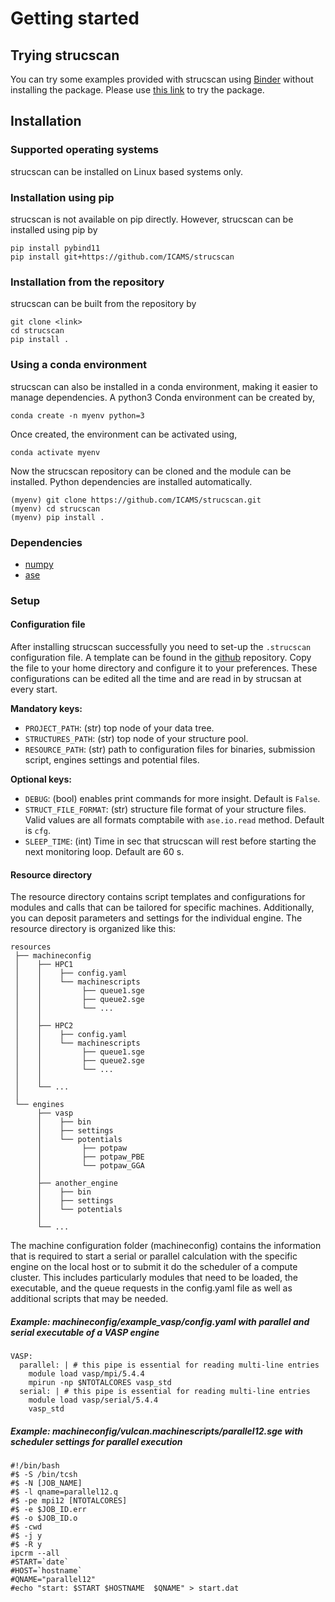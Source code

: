 # Getting started

## Trying strucscan

You can try some examples provided with strucscan using [Binder](https://mybinder.org/) 
without installing the package. Please use [this link](https://mybinder.org/v2/gh/ICAMS/strucscan/main) to try the package.

## Installation

### Supported operating systems

strucscan can be installed on Linux based systems only.


### Installation using pip

strucscan is not available on pip directly. However, strucscan can be installed using pip by
```
pip install pybind11
pip install git+https://github.com/ICAMS/strucscan
```

### Installation from the repository

strucscan can be built from the repository by
```
git clone <link>
cd strucscan
pip install .
```

### Using a conda environment

strucscan can also be installed in a conda environment, making it easier to manage dependencies. 
A python3 Conda environment can be created by,
```
conda create -n myenv python=3
```
Once created, the environment can be activated using,
```
conda activate myenv
```
Now the strucscan repository can be cloned and the module can be installed. 
Python dependencies are installed automatically.
```
(myenv) git clone https://github.com/ICAMS/strucscan.git
(myenv) cd strucscan
(myenv) pip install .
```


### Dependencies

-   [numpy](https://numpy.org/)
-   [ase](https://wiki.fysik.dtu.dk/ase/)



### Setup

#### Configuration file

After installing strucscan successfully you need to set-up the `.strucscan` configuration file. 
A template can be found in the [github](https://github.com/ICAMS/strucscan/blob/main/.strucscan) repository. 
Copy the file to your home directory and configure it to your preferences. 
These configurations can be edited all the time and are read in by strucsan at every start.

   **Mandatory keys:**
   - `PROJECT_PATH`: (str) top node of your data tree.
   - `STRUCTURES_PATH`: (str) top node of your structure pool.
   - `RESOURCE_PATH`: (str) path to configuration files for binaries, submission script, 
     engines settings and potential files.
     
   **Optional keys:**
   - `DEBUG`: (bool) enables print commands for more insight. Default is `False`.
   - `STRUCT_FILE_FORMAT`: (str) structure file format of your structure files. 
     Valid values are all formats comptabile with `ase.io.read` method. Default is `cfg`.
   - `SLEEP_TIME`: (int) Time in sec that strucscan will rest before starting the next monitoring loop. Default are 60 s.


#### Resource directory

The resource directory contains script templates and configurations for modules and calls that
can be tailored for specific machines. Additionally, you can deposit parameters and settings 
for the individual engine. The resource directory is organized like this:
```
resources
 ├── machineconfig
 │    ├── HPC1
 │    │    ├── config.yaml
 │    │    └── machinescripts
 │    │         ├── queue1.sge
 │    │         ├── queue2.sge
 │    │         └── ...
 │    │         
 │    ├── HPC2
 │    │    ├── config.yaml
 │    │    └── machinescripts
 │    │         ├── queue1.sge
 │    │         ├── queue2.sge
 │    │         └── ...
 │    │         
 │    └── ...
 │
 └── engines
      ├── vasp
      │    ├── bin
      │    ├── settings
      │    └── potentials
      │         ├── potpaw
      │         ├── potpaw_PBE
      │         └── potpaw_GGA
      │         
      ├── another_engine
      │    ├── bin
      │    ├── settings
      │    └── potentials
      │         
      └── ...
```
The machine configuration folder (machineconfig) contains the information that is required 
to start a serial or parallel calculation with the specific engine on the local host or to
submit it do the scheduler of a compute cluster.
This includes particularly modules that need to be loaded, the executable, and the queue
requests in the config.yaml file as well as additional scripts that may be needed.

##### Example: machineconfig/example_vasp/config.yaml with parallel and serial executable of a VASP engine
```
VASP:
  parallel: | # this pipe is essential for reading multi-line entries
    module load vasp/mpi/5.4.4
    mpirun -np $NTOTALCORES vasp_std
  serial: | # this pipe is essential for reading multi-line entries
    module load vasp/serial/5.4.4
    vasp_std
```

##### Example: machineconfig/vulcan.machinescripts/parallel12.sge with scheduler settings for parallel execution
```
#!/bin/bash 
#$ -S /bin/tcsh 
#$ -N [JOB_NAME] 
#$ -l qname=parallel12.q 
#$ -pe mpi12 [NTOTALCORES] 
#$ -e $JOB_ID.err 
#$ -o $JOB_ID.o 
#$ -cwd 
#$ -j y 
#$ -R y 
ipcrm --all 
#START=`date` 
#HOST=`hostname` 
#QNAME="parallel12" 
#echo "start: $START $HOSTNAME  $QNAME" > start.dat
```
